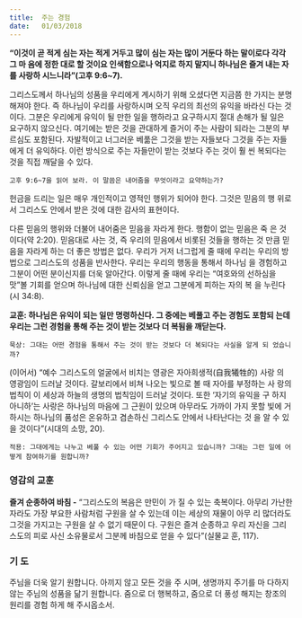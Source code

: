 ```yaml
---
title:  주는 경험
date:   01/03/2018
---
```


**“이것이 곧 적게 심는 자는 적게 거두고 많이 심는 자는 많이 거둔다 하는 말이로다 각각 그 마
음에 정한 대로 할 것이요 인색함으로나 억지로 하지 말지니 하나님은 즐겨 내는 자를 사랑하
시느니라”(고후 9:6~7).**

그리스도께서 하나님의 성품을 우리에게 계시하기 위해 오셨다면 지금쯤 한 가지는
분명해져야 한다. 즉 하나님이 우리를 사랑하시며 오직 우리의 최선의 유익을 바라신
다는 것이다. 그분은 우리에게 유익이 될 만한 일을 행하라고 요구하시지 절대 손해가
될 일은 요구하지 않으신다. 여기에는 받은 것을 관대하게 즐거이 주는 사람이 되라는
그분의 부르심도 포함된다. 자발적이고 너그러운 베풂은 그것을 받는 자들보다 그것을
주는 자들에게 더 유익하다. 이런 방식으로 주는 자들만이 받는 것보다 주는 것이 훨
씬 복되다는 것을 직접 깨달을 수 있다.

`고후 9:6~7을 읽어 보라. 이 말씀은 내어줌을 무엇이라고 요약하는가?`

헌금을 드리는 일은 매우 개인적이고 영적인 행위가 되어야 한다. 그것은 믿음의 행
위로서 그리스도 안에서 받은 것에 대한 감사의 표현이다.

다른 믿음의 행위와 더불어 내어줌은 믿음을 자라게 한다. 행함이 없는 믿음은 죽
은 것이다(약 2:20). 믿음대로 사는 것, 즉 우리의 믿음에서 비롯된 것들을 행하는 것
만큼 믿음을 자라게 하는 더 좋은 방법은 없다. 우리가 거저 너그럽게 줄 때에 우리는
우리의 방법으로 그리스도의 성품을 반사한다. 우리는 우리의 행동을 통해서 하나님
을 경험하고 그분이 어떤 분이신지를 더욱 알아간다. 이렇게 줄 때에 우리는 “여호와의
선하심을 맛”볼 기회를 얻으며 하나님에 대한 신뢰심을 얻고 그분에게 피하는 자의 복
을 누린다(시 34:8).

**교훈: 하나님은 유익이 되는 일만 명령하신다. 그 중에는 베풀고 주는 경험도 포함되
는데 우리는 그런 경험을 통해 주는 것이 받는 것보다 더 복됨을 깨닫는다.**

`묵상: 그대는 어떤 경험을 통해서 주는 것이 받는 것보다 더 복되다는 사실을 알게 되
었습니까?`

(이어서) “예수 그리스도의 얼굴에서 비치는 영광은 자아희생적(自我犧牲的) 사랑
의 영광임이 드러날 것이다. 갈보리에서 비쳐 나오는 빛으로 볼 때 자아를 부정하는 사
랑의 법칙이 이 세상과 하늘의 생명의 법칙임이 드러날 것이다. 또한 ‘자기의 유익을 구
하지 아니하’는 사랑은 하나님의 마음에 그 근원이 있으며 아무라도 가까이 가지 못할
빛에 거하시는 하나님의 품성은 온유하고 겸손하신 그리스도 안에서 나타난다는 것
을 알 수 있을 것이다”(시대의 소망, 20).

`적용: 그대에게는 나누고 베풀 수 있는 어떤 기회가 주어지고 있습니까? 그대는 그런
일에 어떻게 참여하기를 원합니까?`

### 영감의 교훈

**즐겨 순종하여 바침 -** “그리스도의 복음은 만민이 가
질 수 있는 축복이다. 아무리 가난한 자라도 가장 부요한
사람처럼 구원을 살 수 있는데 이는 세상의 재물이 아무
리 많더라도 그것을 가지고는 구원을 살 수 없기 때문이
다. 구원은 즐겨 순종하고 우리 자신을 그리스도의 피로
사신 소유물로서 그분께 바침으로 얻을 수 있다”(실물교
훈, 117).

### 기 도

주님을 더욱 알기 원합니다.
아끼지 않고 모든 것을 주
시며, 생명까지 주기를 마
다하지 않는 주님의 성품을
닮기 원합니다. 줌으로 더
행복하고, 줌으로 더 풍성
해지는 창조의 원리를 경험
하게 해 주시옵소서.